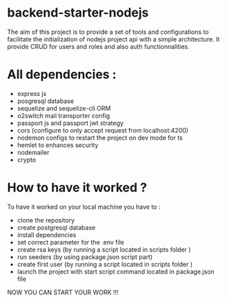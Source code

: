 # backend-starter-nodejs
The aim of this project is to provide a set of tools and configurations to facilitate the initialization of nodejs project api with a simple architecture. It provide CRUD for users and roles and also auth functionnalities.

# All dependencies :

- express js
- posgresql database
- sequelize and sequelize-cli ORM
- o2switch mail transporter config
- passport js and passport jwt strategy
- cors (configure to only accept request from localhost:4200)
- nodemon configs to restart the project on dev mode for ts
- hemlet to enhances security
- nodemailer
- crypto

# How to have it worked ?

To have it worked on your local machine you have to :

- clone the repository
- create postgresql database 
- install dependencies
- set correct parameter for the .env file
- create rsa keys (by running a script located in scripts folder )
- run seeders (by using package.json script part)
- create first user (by running a script located in scripts folder )
- launch the project with start script command located in package.json file

NOW YOU CAN START YOUR WORK !!!
